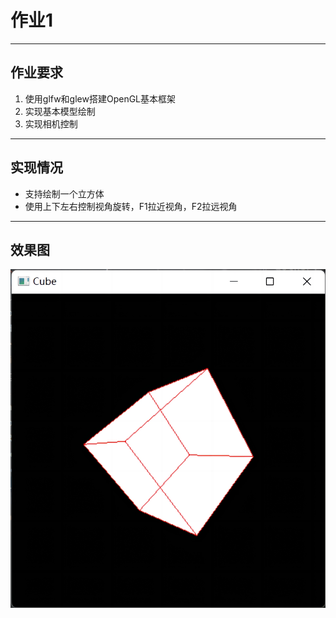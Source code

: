 # 作业1
-------------
## 作业要求
1. 使用glfw和glew搭建OpenGL基本框架  
2. 实现基本模型绘制  
3. 实现相机控制  
-------------
## 实现情况
- 支持绘制一个立方体
- 使用上下左右控制视角旋转，F1拉近视角，F2拉远视角
------------
## 效果图
![img.jpg](img.jpg)
